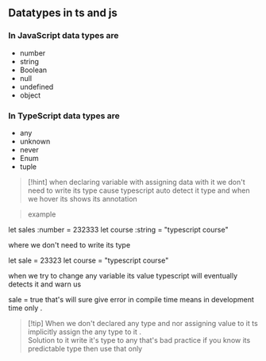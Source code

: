 
## Datatypes in ts and js


### In JavaScript data types are 

- number
- string
- Boolean
- null
- undefined
- object

### In TypeScript data types are

- any
- unknown
- never
- Enum
- tuple

>[!hint] when declaring variable with assigning data with it we don't need to write its type cause typescript auto detect it type and when we hover its shows its annotation 

> example
>
   let sales :number = 232333
   let course :string = "typescript course"
>
   where we don't need to write its type 
>
   let sale = 23323
   let course = "typescript course"
>
   when we try to change any variable its value typescript will eventually detects it and warn us
>
   sale = true  that's will sure give error in compile time means in development time only .


> [!tip]  When we don't declared any type and nor assigning value to it ts implicitly assign the any type to it .  
> Solution to it write it's type to any that's bad practice if you know its predictable type then use that only

